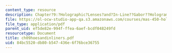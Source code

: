 ```yaml
---
content_type: resource
description: Chapter?9:?Holographic?Lenses?and?In-Line??Gabor??Holograms
file: https://ol-ocw-studio-app-qa.s3.amazonaws.com/courses/mas-450-holographic-imaging-spring-2003/84bc5520db80b547436e6f76bce36755_ch09hoesandinliners.pdf
file_type: application/pdf
parent_uid: ef5de82e-994f-ffea-6aef-bcdf048249fd
resourcetype: Document
title: ch09hoesandinliners.pdf
uid: 84bc5520-db80-b547-436e-6f76bce36755
---
```

